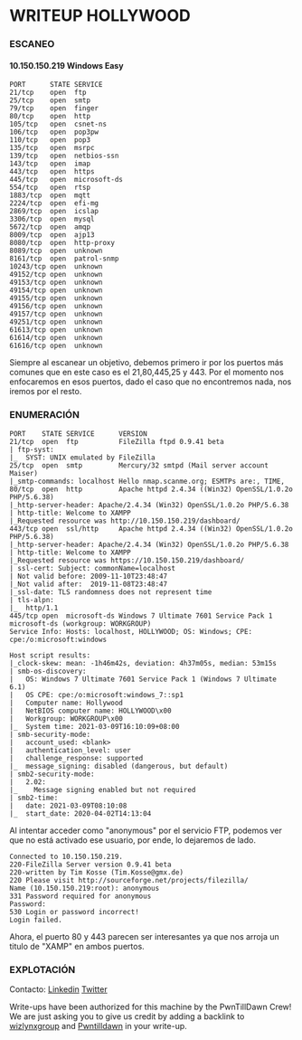 # WRITEUP HOLLYWOOD

### ESCANEO
#### 10.150.150.219	Windows	Easy
```
PORT      STATE SERVICE
21/tcp    open  ftp
25/tcp    open  smtp
79/tcp    open  finger
80/tcp    open  http
105/tcp   open  csnet-ns
106/tcp   open  pop3pw
110/tcp   open  pop3
135/tcp   open  msrpc
139/tcp   open  netbios-ssn
143/tcp   open  imap
443/tcp   open  https
445/tcp   open  microsoft-ds
554/tcp   open  rtsp
1883/tcp  open  mqtt
2224/tcp  open  efi-mg
2869/tcp  open  icslap
3306/tcp  open  mysql
5672/tcp  open  amqp
8009/tcp  open  ajp13
8080/tcp  open  http-proxy
8089/tcp  open  unknown
8161/tcp  open  patrol-snmp
10243/tcp open  unknown
49152/tcp open  unknown
49153/tcp open  unknown
49154/tcp open  unknown
49155/tcp open  unknown
49156/tcp open  unknown
49157/tcp open  unknown
49251/tcp open  unknown
61613/tcp open  unknown
61614/tcp open  unknown
61616/tcp open  unknown
```

Siempre al escanear un objetivo, debemos primero ir por los puertos más comunes que en este caso es el 21,80,445,25 y 443.
Por el momento nos enfocaremos en esos puertos, dado el caso que no encontremos nada, nos iremos por el resto.

### ENUMERACIÓN

```
PORT    STATE SERVICE      VERSION
21/tcp  open  ftp          FileZilla ftpd 0.9.41 beta
| ftp-syst: 
|_  SYST: UNIX emulated by FileZilla
25/tcp  open  smtp         Mercury/32 smtpd (Mail server account Maiser)
|_smtp-commands: localhost Hello nmap.scanme.org; ESMTPs are:, TIME, 
80/tcp  open  http         Apache httpd 2.4.34 ((Win32) OpenSSL/1.0.2o PHP/5.6.38)
|_http-server-header: Apache/2.4.34 (Win32) OpenSSL/1.0.2o PHP/5.6.38
| http-title: Welcome to XAMPP
|_Requested resource was http://10.150.150.219/dashboard/
443/tcp open  ssl/http     Apache httpd 2.4.34 ((Win32) OpenSSL/1.0.2o PHP/5.6.38)
|_http-server-header: Apache/2.4.34 (Win32) OpenSSL/1.0.2o PHP/5.6.38
| http-title: Welcome to XAMPP
|_Requested resource was https://10.150.150.219/dashboard/
| ssl-cert: Subject: commonName=localhost
| Not valid before: 2009-11-10T23:48:47
|_Not valid after:  2019-11-08T23:48:47
|_ssl-date: TLS randomness does not represent time
| tls-alpn: 
|_  http/1.1
445/tcp open  microsoft-ds Windows 7 Ultimate 7601 Service Pack 1 microsoft-ds (workgroup: WORKGROUP)
Service Info: Hosts: localhost, HOLLYWOOD; OS: Windows; CPE: cpe:/o:microsoft:windows

Host script results:
|_clock-skew: mean: -1h46m42s, deviation: 4h37m05s, median: 53m15s
| smb-os-discovery: 
|   OS: Windows 7 Ultimate 7601 Service Pack 1 (Windows 7 Ultimate 6.1)
|   OS CPE: cpe:/o:microsoft:windows_7::sp1
|   Computer name: Hollywood
|   NetBIOS computer name: HOLLYWOOD\x00
|   Workgroup: WORKGROUP\x00
|_  System time: 2021-03-09T16:10:09+08:00
| smb-security-mode: 
|   account_used: <blank>
|   authentication_level: user
|   challenge_response: supported
|_  message_signing: disabled (dangerous, but default)
| smb2-security-mode: 
|   2.02: 
|_    Message signing enabled but not required
| smb2-time: 
|   date: 2021-03-09T08:10:08
|_  start_date: 2020-04-02T14:13:04
```

Al intentar acceder como "anonymous" por el servicio FTP, podemos ver que no está activado ese usuario, por ende, lo dejaremos de lado.
```──╼ #ftp 10.150.150.219 
Connected to 10.150.150.219.
220-FileZilla Server version 0.9.41 beta
220-written by Tim Kosse (Tim.Kosse@gmx.de)
220 Please visit http://sourceforge.net/projects/filezilla/
Name (10.150.150.219:root): anonymous
331 Password required for anonymous
Password:
530 Login or password incorrect!
Login failed.
```

Ahora, el puerto 80 y 443 parecen ser interesantes ya que nos arroja un titulo de "XAMP" en ambos puertos.



### EXPLOTACIÓN 



Contacto: [Linkedin](https://www.linkedin.com/in/jair-rodriguezz/) [Twitter](https://twitter.com/_niggurath_)


Write-ups have been authorized for this machine by the PwnTillDawn Crew! We are just asking you to give us credit by adding a backlink to [wizlynxgroup](https://www.wizlynxgroup.com/) and [Pwntilldawn](https://online.pwntilldawn.com/) in your write-up.
